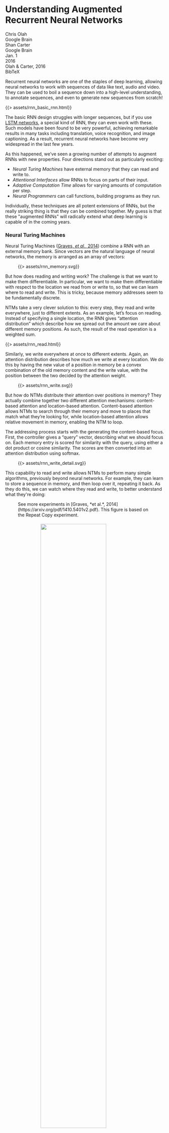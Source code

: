 <link rel="stylesheet" type="text/css" href="assets/common.css">
<script src="https://d3js.org/d3.v4.min.js"></script>

# Understanding Augmented Recurrent Neural Networks

<div class="byline">
  <div class="authors">
    <div class="author">
      <div class="name">Chris Olah</div>
      <div class="affiliation">Google Brain</div>
    </div>
    <div class="author">
      <div class="name">Shan Carter</div>
      <div class="affiliation">Google Brain</div>
    </div>
  </div>
  <div class="date">
    <div class="month">Jan. 1</div>
    <div class="year">2016</div>
  </div>
  <div class="citation">
    <div>Olah & Carter, 2016</div>
    <div>BibTeX</div> <!-- This should be a link. -->
  </div>
</div>

<script type="text/javascript" async
  src="//cdn.mathjax.org/mathjax/latest/MathJax.js?config=TeX-MML-AM_CHTML">
</script>
<script type="text/x-mathjax-config">
MathJax.Hub.Config({
  tex2jax: {inlineMath: [['$','$'], ['\\(','\\)']]}
});
</script>

Recurrent neural networks are one of the staples of deep learning, allowing neural networks to work with sequences of data like text, audio and video. They can be used to boil a sequence down into a high-level understanding, to annotate sequences, and even to generate new sequences from scratch!

{{> assets/rnn_basic_rnn.html}}

The basic RNN design struggles with longer sequences, but if you use [LSTM networks](http://colah.github.io/posts/2015-08-Understanding-LSTMs/), a special kind of RNN, they can even work with these. Such models have been found to be very powerful, achieving remarkable results in many tasks including translation, voice recognition, and image captioning. As a result, recurrent neural networks have become very widespread in the last few years.

As this happened, we’ve seen a growing number of attempts to augment RNNs with new properties. Four directions stand out as particularly exciting:

* *Neural Turing Machines* have external memory that they can read and write to.
* *Attentional Interfaces* allow RNNs to focus on parts of their input.
* *Adaptive Computation Time* allows for varying amounts of computation per step.
* *Neural Programmers* can call functions, building programs as they run.

Individually, these techniques are all potent extensions of RNNs, but the really striking thing is that they can be combined together. My guess is that these "augmented RNNs" will radically extend what deep learning is capable of in the coming years.

### Neural Turing Machines

Neural Turing Machines ([Graves, *et al.*, 2014](https://arxiv.org/pdf/1410.5401v2.pdf)) combine a RNN with an external memory bank. Since vectors are the natural language of neural networks, the memory is arranged as an array of vectors:

<figure class="w-page">
  <!--
  <figcaption>Memory is an array of vectors.</figcaption>
  <figcaption style="top: 100px;">At every time step, the RNN controller can read from and write to this external memory.</figcaption>
  -->
  <div id="rnn-memory">
  {{> assets/rnn_memory.svg}}
  </div>
</figure>

But how does reading and writing work? The challenge is that we want to make them differentiable. In particular, we want to make them differentiable with respect to the location we read from or write to, so that we can learn where to read and write. This is tricky, because memory addresses seem to be fundamentally discrete.

NTMs take a very clever solution to this: every step, they read and write everywhere, just to different extents. As an example, let’s focus on reading. Instead of specifying a single location, the RNN gives “attention distribution” which describe how we spread out the amount we care about different memory positions. As such, the result of the read operation is a weighted sum.

{{> assets/rnn_read.html}}

Similarly, we write everywhere at once to different extents. Again, an attention distribution describes how much we write at every location. We do this by having the new value of a position in memory be a convex combination of the old memory content and the write value, with the position between the two decided by the attention weight.

<figure class="w-page">
  <!--
  <figcaption style="top: 130px;"><b>When writing</b> the RNN reads from everywhere, just to different extents</figcaption>
  -->
  {{> assets/rnn_write.svg}}
</figure>

But how do NTMs distribute their attention over positions in memory? They actually combine together two different attention mechanisms: content-based attention and location-based attention. Content-based attention allows NTMs to search through their memory and move to places that match what they’re looking for, while location-based attention allows relative movement in memory, enabling the NTM to loop.

The addressing process starts with the generating the content-based focus. First, the controller gives a “query” vector, describing what we should focus on. Each memory entry is scored for similarity with the query, using either a dot product or cosine similarity. The scores are then converted into an attention distribution using softmax.

<figure class="w-page">
  <!--
  <figcaption style="top: 50px;">First, the controller gives a query vector, describing what we should focus on. Each memory entry is scored for similarity with the query.</figcaption>
  <figcaption style="top: 250px;">The scores are then converted into an attention distribution using softmax.</figcaption>
  <figcaption style="top: 410px;">Next, we interpolate the attention from the previous time step. </figcaption>
  <figcaption style="top: 530px;">We convolve the attention with a shift filter — this allows the controller to move relative to the position it is anchored to.</figcaption>
  <figcaption style="top: 700px;">Finally, we sharpen the attention distribution to concentrate our focus. This final attention distribution is fed to the read or write operation.</figcaption>
  -->
  {{> assets/rnn_write_detail.svg}}
</figure>

This capability to read and write allows NTMs to perform many simple algorithms, previously beyond neural networks. For example, they can learn to store a sequence in memory, and then loop over it, repeating it back. As they do this, we can watch where they read and write, to better understand what they're doing:

<figure class="side-saddle-right">
  <figcaption style="top: 75px;">See more experiments in [Graves, *et al.*, 2014](https://arxiv.org/pdf/1410.5401v2.pdf). This figure is based on the Repeat Copy experiment.</figcaption>
  <img src="assets/NTM-Copy-ReadWrite.svg" style="width:70%; margin-left:17%; padding-top:20px; padding-bottom:17px;"></img>
</figure>


They can also learn to mimic a lookup table, or even learn to sort numbers (although they kind of cheat)! On the other hand, they still can’t do many basic things, like add or multiply numbers.

Since the original NTM paper, there's been a number of exciting papers exploring similar directions. The Neural GPU ([Kaiser & Sutskever, 2015](http://arxiv.org/pdf/1511.08228v3.pdf)) overcomes the NTM's inability to add and multiply numbers.  [Zaremba & Sutskever, 2016](http://arxiv.org/pdf/1505.00521.pdf) train NTMs using reinforcement learning instead of the differentiable read/writes used by the original. Neural Random Access Machines ([Kurach *et al.*, 2015]( http://arxiv.org/pdf/1511.06392.pdf)) work based on pointers. Some papers have explored differntiable data structures, like stacks and queues ([Grefenstette *et al*. 2015](http://papers.nips.cc/paper/5648-learning-to-transduce-with-unbounded-memory.pdf); [Joulin & Mikolov, 2015](https://arxiv.org/pdf/1503.01007v4.pdf)). And memory networks ([Weston *et al.*, 2014](http://arxiv.org/abs/1410.3916); [Kumar *et al.*, 2015](http://arxiv.org/abs/1506.07285)) are another approach to attacking similar problems.

*(TODO: make above more readable)*

### Attentional Interfaces

When I’m translating a sentence, I pay special attention to the word I’m presently translating. When I’m transcribing an audio recording, I listen carefully to the segment I’m actively writing down. And if you ask me to describe the room I’m sitting in, I’ll glance around at the objects I’m describing as I do so.

Neural networks can achieve this same behavior using *attention*, focusing on part of a subset of the information they're given. For example, an RNN can attend over the output of another RNN. At every time step, it focuses on different positions in the other RNN.

We'd like attention to be differentiable, so that we can learn where to focus. To do this, we use the same trick Neural Turing Machiens use: we focus everywhere, just to different extents.

<figure class="side-saddle-right w-page">
  <figcaption>We use the same trick Neural Turing Machines use: we focus everywhere, just to different extents.</figcaption>
  {{> assets/rnn_attentional_01.svg}}
</figure>

**TODO: Blue attention; small fading lines**

The attention distribution is usually generated with content-based attention. The attending RNN generates a query describing what it wants to focus on. Each item is dot producted with the query to produce a score, describing how welll it matches the query. The scores are fed into a softmax to create the attention distribution.

<figure class="w-page">
  {{> assets/rnn_attentional_02.svg}}
</figure>

Attention between two RNNs can be used in translation. A traditional sequence-to-sequence model has to boil the entire input down into a single vector and then expands it back out. Attention avoids this by allowing the RNN processing the input to pass along information about each word it sees, and then for the RNN generating the output to focus on words as they become relevant.

<figure class="side-saddle-right">
  <figcaption style="top: 170px;">Figure from<br> [Bahdanau, *et al.* 2014](https://arxiv.org/pdf/1409.0473.pdf)</figcaption>
  <img src="assets/old-rnn-attention-vis2.png" style="width:50%; margin-left:20%; padding-top:20px; padding-bottom:17px;"></img>
</figure>

This kind of attention between RNNs can also be used in translation. This allows one RNN to process the audio, and then another to skim through it, focusing on the relevant parts to generate a transcript.

<figure class="side-saddle-right">
<figcaption style="top: 150px;">Figure from<br> [Chan, *et al.* 2015](https://arxiv.org/pdf/1508.01211.pdf)</figcaption>
<img src="assets/old-rnn-attention-vis1.png" style="width:60%; margin-left:18%; padding-top:20px; padding-bottom:17px;"></img>
</figure>

Attention can also be used on the interface between a convolutional neural network and an RNN. This allows the RNN to look at different position of an image every step.

<img src="assets/old-rnn-attention-conv.png" style="width:60%; margin-left:20%; padding-top:20px; padding-bottom:17px;"></img>

One popular use of this kind of attention is for image captioning. First, a conv net processes the image, extracting high-level features. Then an RNN runs, generating a description of the image. As it generates each word in the description, the RNN focuses on the conv nets interpretation of the relevant parts of the image. We can explicitly visualize this:

<figure class="side-saddle-right">
  <figcaption style="top: 60px;">Figure from<br> [Xu, *et al.*, 2015](https://arxiv.org/pdf/1502.03044.pdf)</figcaption>
  <img src="assets/ShowAttendTell.png" style="width:90%; margin-left:5%; padding-top:20px; padding-bottom:17px;">
</figure>

More broadly, attentional interfaces can be used whenever... **TODO**

### Adaptive Computation Time

Standard RNNs do the same amount of computation each time step. This seems unintuitive -- surely, one should think more when things are hard? -- and limits RNNs to doing $O(n)$ operations. Adaptive Computation Time ([Graves, 2016](https://arxiv.org/pdf/1603.08983v4.pdf)), or ACT, is a way for RNNs to do variable amounts of computation each step.

The big picture idea is simple: allow the RNN to do multiple steps of computation for each time step.

<figure class="side-saddle-right w-page">
  {{> assets/rnn_adaptive_01.svg}}
</figure>

In order for the network to learn how many steps to do, we want the number of steps to be differentiable. We achieve this with the same trick we used before: we consider an attention distribution over computation steps, and have the output be a weigthed combination of the states at each step. We also want the RNN to know when it has moved on to a new step, so we set a special bit on the input for the first computation step of each time step.

There are a few more details, which were left out in the previous diagram. Here's a complete diagram of a time step with three computation steps.

<figure class="side-saddle-right w-page">
  {{> assets/rnn_adaptive_02.svg}}
</figure>

That's a bit complicated, so let's work through it step by step. At a high-level, we're still running the RNN and outputting a weighted combination of the states:

<img src="assets/old-act-step1.png" style="width:60%; margin-left:20%; padding-top:20px; padding-bottom:17px;"></img>

The weight for each step is determined by a "halting neuron". It's a sigmoid neuron that looks at the RNN state and gives an halting weight, which we can think of as the probability that we should stop at that step.

<img src="assets/old-act-step2.png" style="width:60%; margin-left:20%; padding-top:20px; padding-bottom:17px;"></img>

We have a total budget for the halting weights of 1, so we track that budget along the top. When it gets to less than epsilon, we stop.

<img src="assets/old-act-step3.png" style="width:60%; margin-left:20%; padding-top:20px; padding-bottom:17px;"></img>

When we stop, might have some left over halting budget because we stop when it gets to less than epsilon. What should we do with it? Technically, it's being given to future steps but we don't want to compute those, so we attribute it to the last step.

<img src="assets/old-act-step4.png" style="width:60%; margin-left:20%; padding-top:20px; padding-bottom:17px;"></img>

### Neural Programmer

Neural nets are excellent at many tasks, but they also struggle to do some basic things like arithmetic, which are trivial in normal approaches to computing. It would be really nice to have a way to fuse neural nets with normal programming, and get the best of both worlds.

The neural programmer ([Neelakantan, *et al.*, 2015](http://arxiv.org/abs/1511.04834)) is one approach to this. It learns to create programs in order to solve a task. In fact, it learns to generate such programs *without needing examples of correct programs*. It discovers how to produce programs as a means to the end of accomplishing some task.

The actual model in the paper answers questions about tables by generating SQL-like programs to query the table. However, there are a number of details here that make it a bit complicated, so let's start by imagining a slightly simpler program, which is given an arithmetic expression and generates a program to evaluate it.

The program is generated one operation at a time by a controller RNN. Each operation is defined to operate on the output of past operations. So an operation might be something like "add the output of the operation 2 steps ago and the output of the operation 1 step ago." It's more like a unix pipe than a program with variables being assigned and read from.

At each step, the controller RNN outputs a probability distribution for what the next operation should be. For example, we might be pretty sure we want to perform addition at the first time step, then have a hard time deciding whether we should multiply or divide at the second step, and so on...

<img src="assets/old-np1.png" style="width:60%; margin-left:20%; padding-top:20px; padding-bottom:17px;"></img>

The resulting distribution over operations  can now be evaluated.

Instead of running a single operation at each step, we use our usual trick of running all of them, and then average the outputs together, weighted by the probability we ran that operation.

<img src="assets/old-np2.png" style="width:60%; margin-left:20%; padding-top:20px; padding-bottom:17px;"></img>

As long as we can define derivatives through the operations, the program's output is differentiable with respect to the probabilities. We can then define a loss, and train the neural net to produce programs that give the correct answer. In this way, the Neural Programmer learns to produce programs without examples of good programs. The only supervision is the answer the program should produce.

That's the core idea of Neural Programmer, but the version in the paper answers questions about tables, rather than arithmetic expressions. There's a few additional neat tricks:

* **Multiple Types:** Many of the operations in the Neural Programmer deal with types other than scalar numbers. Some operations output selections of table columns or selections of cells. (To allow us to backprop through the selecting things and average selections, we allow things to be selected to different extents, with 0 as unselected and 1 as fully selected.) Only outputs of the same type get merged together. This is part way to having a type system.

* **Referencing Inputs:** The neural programmer needs to answer questions like "How many cities have a population greater than 1,000,000?" given a table of cities with a population column. To facilitate this, some operations allow the network to reference constants in the question they're answering, or the names of columns. This referencing happens by attention, in the style of pointer networks (discussed above). For example, the *Greater* operation allows the controller to select table entries where a previously selected column is greater than a value in the question that the controller selects by attending over the question. The exciting thing about this is that, while it's being used in a very limited way, it shows that pointer network-style attention can be used enable a kind of variable.


One other ne



### Conclusion
